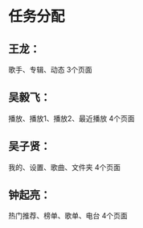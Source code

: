 # 任务分配

## 王龙：
歌手、专辑、动态 3个页面
## 吴毅飞：
播放、播放1、播放2、最近播放 4个页面
## 吴子贤：
我的、设置、歌曲、文件夹 4个页面
## 钟起亮：
热门推荐、榜单、歌单、电台 4个页面
